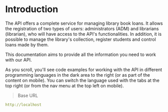 # Introduction

The API offers a complete service for managing library book loans. It allows the registration of two types of users: administrators (ADM) and librarians (librarian), who will have access to the API's functionalities. In addition, it is possible to manage the library's collection, register students and control loans made by them.

This documentation aims to provide all the information you need to work with our API.

<aside>As you scroll, you'll see code examples for working with the API in different programming languages in the dark area to the right (or as part of the content on mobile).
You can switch the language used with the tabs at the top right (or from the nav menu at the top left on mobile).</aside>

> Base URL

```yaml
http://localhost
```